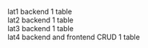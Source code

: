 lat1 backend 1 table <br>
lat2 backend 1 table <br>
lat3 backend 1 table <br>
lat4 backend and frontend CRUD 1 table
